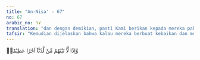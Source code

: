 ```yaml
---
title: "An-Nisa' - 67"
no: 67
arabic_no: ٦٧
translation: "dan dengan demikian, pasti Kami berikan kepada mereka pahala yang besar dari sisi Kami,"
tafsir: "Kemudian dijelaskan bahwa kalau mereka berbuat kebaikan dan mematuhi segala perintah Allah dan meninggalkan semua larangan-Nya serta beramal dengan penuh ikhlas, niscaya Allah akan memberikan kepada mereka pahala yang besar dan akan memimpin mereka ke jalan yang lurus yang dapat membawa kebahagiaan hidup dunia dan akhirat."
---
```


وَّاِذًا لَّاٰ تَيْنٰهُمْ مِّنْ لَّدُنَّآ اَجْرًا عَظِيْمًاۙ
